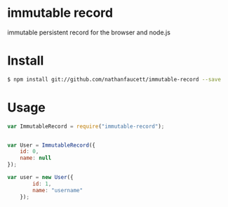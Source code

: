 immutable record
=======

immutable persistent record for the browser and node.js

# Install
```bash
$ npm install git://github.com/nathanfaucett/immutable-record --save
```

# Usage
```javascript
var ImmutableRecord = require("immutable-record");


var User = ImmutableRecord({
    id: 0,
    name: null
});

var user = new User({
        id: 1,
        name: "username"
    });
```
